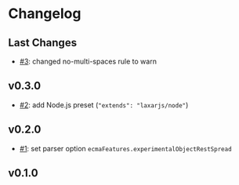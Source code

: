 # Changelog

## Last Changes

- [#3](https://github.com/LaxarJS/eslint-config-laxarjs/issues/3): changed no-multi-spaces rule to warn


## v0.3.0

- [#2](https://github.com/LaxarJS/eslint-config-laxarjs/issues/2): add Node.js preset (`"extends": "laxarjs/node"`)


## v0.2.0

- [#1](https://github.com/LaxarJS/eslint-config-laxarjs/issues/1): set parser option `ecmaFeatures.experimentalObjectRestSpread`


## v0.1.0
